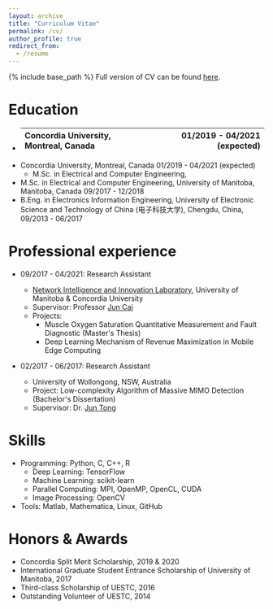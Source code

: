 ```yaml
---
layout: archive
title: "Curriculum Vitae"
permalink: /cv/
author_profile: true
redirect_from:
  - /resume
---
```


{% include base_path %}
Full version of CV can be found [here](https://nsssss.github.io/files/Resume_Shuang_Ni_2021.pdf).

Education
======
* |Concordia University, Montreal, Canada|01/2019 - 04/2021 (expected)|
  |:-|-:|
* Concordia University, Montreal, Canada 01/2019 - 04/2021 (expected)
  * M.Sc. in Electrical and Computer Engineering, 
* M.Sc. in Electrical and Computer Engineering, University of Manitoba, Manitoba, Canada 09/2017 - 12/2018
* B.Eng. in Electronics Information Engineering, University of Electronic Science and Technology of China (电子科技大学), Chengdu, China, 09/2013 - 06/2017

Professional experience
======
* 09/2017 - 04/2021: Research Assistant
  * [Network Intelligence and Innovation Laboratory](https://users.encs.concordia.ca/~juncai/), University of Manitoba & Concordia University
  * Supervisor: Professor [Jun Cai](https://www.concordia.ca/faculty/jun-cai.html)
  * Projects: 
    * Muscle Oxygen Saturation Quantitative Measurement and Fault Diagnostic (Master's Thesis)
    * Deep Learning Mechanism of Revenue Maximization in Mobile Edge Computing

* 02/2017 - 06/2017: Research Assistant
  * University of Wollongong, NSW, Australia
  * Project: Low-complexity Algorithm of Massive MIMO Detection (Bachelor's Dissertation)
  * Supervisor: Dr. [Jun Tong](https://scholars.uow.edu.au/display/jun_tong)
  
Skills
======
* Programming: Python, C, C++, R
  * Deep Learning: TensorFlow
  * Machine Learning: scikit-learn
  * Parallel Computing: MPI, OpenMP, OpenCL, CUDA
  * Image Processing: OpenCV
* Tools: Matlab, Mathematica, Linux, GitHub
 
Honors & Awards
======
* Concordia Split Merit Scholarship, 2019 & 2020
* International Graduate Student Entrance Scholarship of University of Manitoba, 2017
* Third-class Scholarship of UESTC, 2016
* Outstanding Volunteer of UESTC, 2014
